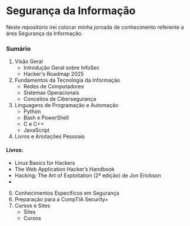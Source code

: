 # Segurança da Informação
 Neste repositório irei colocar minha jornada de conhecimento referente a área Segurança da Informação.

 ### Sumário
 1. Visão Geral
    - Introdução Geral sobre InfoSec
    - Hacker's Roadmap 2025
 2. Fundamentos da Tecnologia da Informação
    - Redes de Computadores
    - Sistemas Operacionais
    - Conceitos de Cibersegurança
 3. Linguagens de Programação e Automação
    - Python
    - Bash e PowerShell
    - C e C++
    - JavaScript
 4. Livros e Anotações Pessoais
  #### Livros:
  -   Linux Basics for Hackers
  -   The Web Application Hacker’s Handbook
  -   Hacking: The Art of Exploitation (2ª edição) de Jon Erickson
  -   
 5. Conhecimentos Específicos em Segurança
 6. Preparação para a CompTIA Security+
 7. Cursos e Sites
    - Sites
    - Cursos

